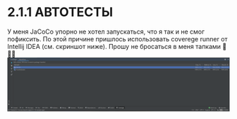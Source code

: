 # 2.1.1 АВТОТЕСТЫ

У меня JaCoCo упорно не хотел запускаться, что я так и не смог пофиксить. По этой причине пришлось использовать coverege runner от Intellij IDEA (см. скриншот ниже).
Прошу не бросаться в меня тапками 🥺🥺🥺
![](src/pic/proof.png)
